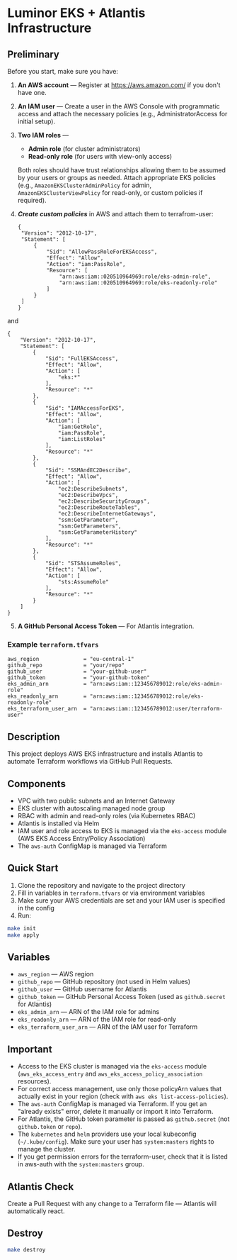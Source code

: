 # Luminor EKS + Atlantis Infrastructure

## Preliminary

Before you start, make sure you have:

1. **An AWS account** — Register at https://aws.amazon.com/ if you don't have one.
2. **An IAM user** — Create a user in the AWS Console with programmatic access and attach the necessary policies (e.g., AdministratorAccess for initial setup).
3. **Two IAM roles** —
   - **Admin role** (for cluster administrators)
   - **Read-only role** (for users with view-only access)
   
   Both roles should have trust relationships allowing them to be assumed by your users or groups as needed. Attach appropriate EKS policies (e.g., `AmazonEKSClusterAdminPolicy` for admin, `AmazonEKSClusterViewPolicy` for read-only, or custom policies if required).
4. ***Create custom policies*** in AWS and attach them to terrafrom-user:
   ```
   {
	"Version": "2012-10-17",
	"Statement": [
		{
			"Sid": "AllowPassRoleForEKSAccess",
			"Effect": "Allow",
			"Action": "iam:PassRole",
			"Resource": [
				"arn:aws:iam::020510964969:role/eks-admin-role",
				"arn:aws:iam::020510964969:role/eks-readonly-role"
			]
		}
	]
   }
   ```

and

```
{
	"Version": "2012-10-17",
	"Statement": [
		{
			"Sid": "FullEKSAccess",
			"Effect": "Allow",
			"Action": [
				"eks:*"
			],
			"Resource": "*"
		},
		{
			"Sid": "IAMAccessForEKS",
			"Effect": "Allow",
			"Action": [
				"iam:GetRole",
				"iam:PassRole",
				"iam:ListRoles"
			],
			"Resource": "*"
		},
		{
			"Sid": "SSMAndEC2Describe",
			"Effect": "Allow",
			"Action": [
				"ec2:DescribeSubnets",
				"ec2:DescribeVpcs",
				"ec2:DescribeSecurityGroups",
				"ec2:DescribeRouteTables",
				"ec2:DescribeInternetGateways",
				"ssm:GetParameter",
				"ssm:GetParameters",
				"ssm:GetParameterHistory"
			],
			"Resource": "*"
		},
		{
			"Sid": "STSAssumeRoles",
			"Effect": "Allow",
			"Action": [
				"sts:AssumeRole"
			],
			"Resource": "*"
		}
	]
}
```

5. **A GitHub Personal Access Token** — For Atlantis integration.

### Example `terraform.tfvars`
```hcl
aws_region              = "eu-central-1"
github_repo             = "your/repo"
github_user             = "your-github-user"
github_token            = "your-github-token"
eks_admin_arn           = "arn:aws:iam::123456789012:role/eks-admin-role"
eks_readonly_arn        = "arn:aws:iam::123456789012:role/eks-readonly-role"
eks_terraform_user_arn  = "arn:aws:iam::123456789012:user/terraform-user"
```

## Description

This project deploys AWS EKS infrastructure and installs Atlantis to automate Terraform workflows via GitHub Pull Requests.

## Components
- VPC with two public subnets and an Internet Gateway
- EKS cluster with autoscaling managed node group
- RBAC with admin and read-only roles (via Kubernetes RBAC)
- Atlantis is installed via Helm
- IAM user and role access to EKS is managed via the `eks-access` module (AWS EKS Access Entry/Policy Association)
- The `aws-auth` ConfigMap is managed via Terraform

## Quick Start

1. Clone the repository and navigate to the project directory
2. Fill in variables in `terraform.tfvars` or via environment variables
3. Make sure your AWS credentials are set and your IAM user is specified in the config
4. Run:

```sh
make init
make apply
```

## Variables
- `aws_region` — AWS region
- `github_repo` — GitHub repository (not used in Helm values)
- `github_user` — GitHub username for Atlantis
- `github_token` — GitHub Personal Access Token (used as `github.secret` for Atlantis)
- `eks_admin_arn` — ARN of the IAM role for admins
- `eks_readonly_arn` — ARN of the IAM role for read-only
- `eks_terraform_user_arn` — ARN of the IAM user for Terraform

## Important
- Access to the EKS cluster is managed via the `eks-access` module (`aws_eks_access_entry` and `aws_eks_access_policy_association` resources).
- For correct access management, use only those policyArn values that actually exist in your region (check with `aws eks list-access-policies`).
- The `aws-auth` ConfigMap is managed via Terraform. If you get an "already exists" error, delete it manually or import it into Terraform.
- For Atlantis, the GitHub token parameter is passed as `github.secret` (not `github.token` or `repo`).
- The `kubernetes` and `helm` providers use your local kubeconfig (`~/.kube/config`). Make sure your user has `system:masters` rights to manage the cluster.
- If you get permission errors for the terraform-user, check that it is listed in aws-auth with the `system:masters` group.

## Atlantis Check
Create a Pull Request with any change to a Terraform file — Atlantis will automatically react.

## Destroy
```sh
make destroy
``` 
